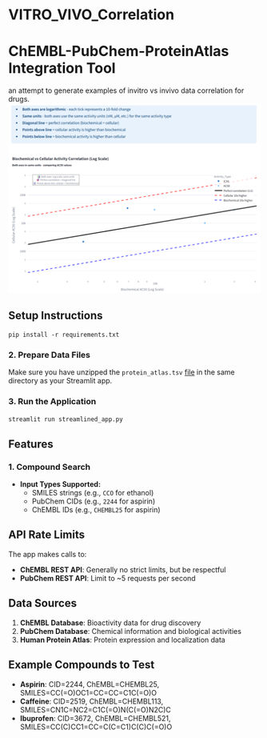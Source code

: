 # VITRO_VIVO_Correlation

# ChEMBL-PubChem-ProteinAtlas Integration Tool

an attempt to generate examples of invitro vs invivo data correlation for drugs.
![App_screenshot](https://github.com/agiani99/VITRO_VIVO_Correlation/blob/main/Screenshot.png)

## Setup Instructions

```
pip install -r requirements.txt
```

### 2. Prepare Data Files

Make sure you have unzipped the `protein_atlas.tsv` [file](https://www.proteinatlas.org/about/download#protein_atlas_data) in the same directory as your Streamlit app.

### 3. Run the Application

```bash
streamlit run streamlined_app.py
```

## Features

### 1. Compound Search
- **Input Types Supported:**
  - SMILES strings (e.g., `CCO` for ethanol)
  - PubChem CIDs (e.g., `2244` for aspirin)
  - ChEMBL IDs (e.g., `CHEMBL25` for aspirin)

## API Rate Limits
The app makes calls to:
- **ChEMBL REST API**: Generally no strict limits, but be respectful
- **PubChem REST API**: Limit to ~5 requests per second

## Data Sources
1. **ChEMBL Database**: Bioactivity data for drug discovery
2. **PubChem Database**: Chemical information and biological activities  
3. **Human Protein Atlas**: Protein expression and localization data

## Example Compounds to Test

- **Aspirin**: CID=2244, ChEMBL=CHEMBL25, SMILES=CC(=O)OC1=CC=CC=C1C(=O)O
- **Caffeine**: CID=2519, ChEMBL=CHEMBL113, SMILES=CN1C=NC2=C1C(=O)N(C(=O)N2C)C
- **Ibuprofen**: CID=3672, ChEMBL=CHEMBL521, SMILES=CC(C)CC1=CC=C(C=C1)C(C)C(=O)O


